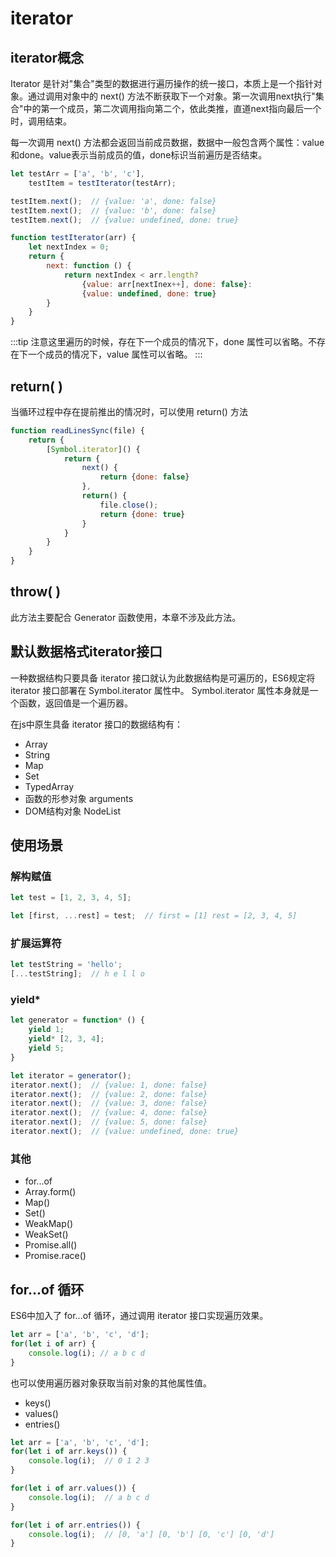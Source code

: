 # iterator

## iterator概念

Iterator 是针对"集合"类型的数据进行遍历操作的统一接口，本质上是一个指针对象。通过调用对象中的 next() 方法不断获取下一个对象。第一次调用next执行"集合"中的第一个成员，第二次调用指向第二个，依此类推，直道next指向最后一个时，调用结束。

每一次调用 next() 方法都会返回当前成员数据，数据中一般包含两个属性：value和done。value表示当前成员的值，done标识当前遍历是否结束。

```js
let testArr = ['a', 'b', 'c'],
    testItem = testIterator(testArr);

testItem.next();  // {value: 'a', done: false}
testItem.next();  // {value: 'b', done: false}
testItem.next();  // {value: undefined, done: true}

function testIterator(arr) {
    let nextIndex = 0;
    return {
        next: function () {
            return nextIndex < arr.length?
                {value: arr[nextInex++], done: false}:
                {value: undefined, done: true}
        }
    }
}
```

:::tip
注意这里遍历的时候，存在下一个成员的情况下，done 属性可以省略。不存在下一个成员的情况下，value 属性可以省略。
:::

## return( )

当循环过程中存在提前推出的情况时，可以使用 return() 方法

```js
function readLinesSync(file) {
    return {
        [Symbol.iterator]() {
            return {
                next() {
                    return {done: false}
                },
                return() {
                    file.close();
                    return {done: true}
                }
            }
        }
    }
}
```

## throw( )

此方法主要配合 Generator 函数使用，本章不涉及此方法。

## 默认数据格式iterator接口

一种数据结构只要具备 iterator 接口就认为此数据结构是可遍历的，ES6规定将 iterator 接口部署在 Symbol.iterator 属性中。 Symbol.iterator 属性本身就是一个函数，返回值是一个遍历器。

在js中原生具备 iterator 接口的数据结构有：
- Array
- String
- Map
- Set
- TypedArray
- 函数的形参对象 arguments
- DOM结构对象 NodeList

## 使用场景

### 解构赋值

```js
let test = [1, 2, 3, 4, 5];

let [first, ...rest] = test;  // first = [1] rest = [2, 3, 4, 5]
```

### 扩展运算符

```js
let testString = 'hello';
[...testString];  // h e l l o
```

### yield*

```js
let generator = function* () {
    yield 1;
    yield* [2, 3, 4];
    yield 5;
}

let iterator = generator();
iterator.next();  // {value: 1, done: false}
iterator.next();  // {value: 2, done: false}
iterator.next();  // {value: 3, done: false}
iterator.next();  // {value: 4, done: false}
iterator.next();  // {value: 5, done: false}
iterator.next();  // {value: undefined, done: true}
```

### 其他

- for...of
- Array.form()
- Map()
- Set()
- WeakMap()
- WeakSet()
- Promise.all()
- Promise.race()

## for...of 循环

ES6中加入了 for...of 循环，通过调用 iterator 接口实现遍历效果。

```js
let arr = ['a', 'b', 'c', 'd'];
for(let i of arr) {
    console.log(i); // a b c d
}
```

也可以使用遍历器对象获取当前对象的其他属性值。

- keys()
- values()
- entries()

```js
let arr = ['a', 'b', 'c', 'd'];
for(let i of arr.keys()) {
    console.log(i);  // 0 1 2 3
}

for(let i of arr.values()) {
    console.log(i);  // a b c d
}

for(let i of arr.entries()) {
    console.log(i);  // [0, 'a'] [0, 'b'] [0, 'c'] [0, 'd']
}
```
